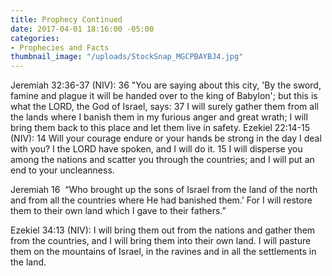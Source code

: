 ```yaml
---
title: Prophecy Continued
date: 2017-04-01 18:16:00 -05:00
categories:
- Prophecies and Facts
thumbnail_image: "/uploads/StockSnap_MGCPBAYBJ4.jpg"
---
```


Jeremiah 32:36-37 (NIV):
36 "You are saying about this city, 'By the sword, famine and plague it will be handed over to the king of Babylon'; but this is what the LORD, the God of Israel, says:
37 I will surely gather them from all the lands where I banish them in my furious anger and great wrath; I will bring them back to this place and let them live in safety.
Ezekiel 22:14-15 (NIV):
14 Will your courage endure or your hands be strong in the day I deal with you? I the LORD have spoken, and I will do it.
15 I will disperse you among the nations and scatter you through the countries; and I will put an end to your uncleanness.

Jeremiah 16
​
“Who brought up the sons of Israel from the land of the north and from all the countries where He had banished them.’ For I will restore them to their own land which I gave to their fathers.”
 
 
Ezekiel 34:13 (NIV):
I will bring them out from the nations and gather them from the countries, and I will bring them into their own land. I will pasture them on the mountains of Israel, in the ravines and in all the settlements in the land.

